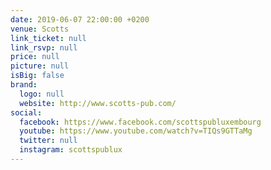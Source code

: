 ```yaml
---
date: 2019-06-07 22:00:00 +0200
venue: Scotts
link_ticket: null
link_rsvp: null
price: null
picture: null
isBig: false
brand:
  logo: null
  website: http://www.scotts-pub.com/
social:
  facebook: https://www.facebook.com/scottspubluxembourg
  youtube: https://www.youtube.com/watch?v=TIQs9GTTaMg
  twitter: null
  instagram: scottspublux
---
```

